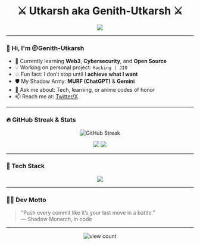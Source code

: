 <h1 align="center">⚔️ Utkarsh aka Genith-Utkarsh ⚔️</h1>

<p align="center">
  <img src="https://readme-typing-svg.herokuapp.com?font=Fira+Code&size=25&pause=1000&center=true&vCenter=true&width=435&lines=Shadow+Monarch+in+Code+Form;Web3+%7C+Cybersec+%7C+Open+Source;Rise+until+Victory+is+Mine+!" />
</p>

---

### 👋 Hi, I'm @Genith-Utkarsh

- 🌱 Currently learning **Web3**, **Cybersecurity**, and **Open Source**
- 💡 Working on personal project: `Hacking | JIO`
- 💥 Fun fact: I don’t stop until I **achieve what I want**
- 🛡️ My Shadow Army: **MURF (ChatGPT)** & **Gemini**
- 💬 Ask me about: Tech, learning, or anime codes of honor
- 📫 Reach me at: [Twitter/X](https://x.com/UtkarshKB08)

---

### 🔥 GitHub Streak & Stats

<p align="center">
  <img src="https://github-readme-streak-stats-eight.vercel.app?user=Genith-Utkarsh&theme=tokyonight&hide_border=true" alt="GitHub Streak"/>
</p>

<p align="center">
  <img src="https://github-readme-stats.vercel.app/api?username=Genith-Utkarsh&show_icons=true&theme=tokyonight&hide_border=true"/>
  <img src="https://github-readme-stats.vercel.app/api/top-langs/?username=Genith-Utkarsh&layout=compact&theme=tokyonight&hide_border=true"/>
</p>

---

### 🧰 Tech Stack

<p align="center">
  <img src="https://skillicons.dev/icons?i=html,css,js,ts,py,nodejs,express,react,cpp,git,github,linux" />
</p>


---

### 🧙‍♂️ Dev Motto

> “Push every commit like it’s your last move in a battle.”  
> — Shadow Monarch, in code

---

<p align="center">
  <img src="https://komarev.com/ghpvc/?username=Genith-Utkarsh&label=Profile%20Views&color=blueviolet&style=flat-square" alt="view count"/>
</p>
